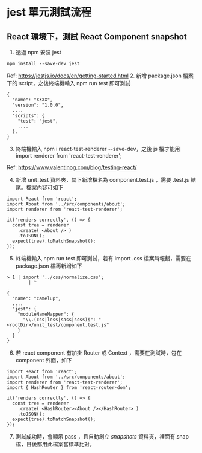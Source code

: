 # jest 單元測試流程

## React 環境下，測試 React Component snapshot


1. 透過 npm 安裝 jest
```
npm install --save-dev jest
```
Ref: https://jestjs.io/docs/en/getting-started.html
2. 新增 package.json 檔案下的 script，之後終端機輸入 npm run test 即可測試
```
{
  "name": "XXXX",
  "version": "1.0.0",
  ....
  "scripts": {
    "test": "jest",
    ....
  },
}
```
3. 終端機輸入 npm i react-test-renderer --save-dev，之後 js 檔才能用 import renderer from 'react-test-renderer';

Ref: https://www.valentinog.com/blog/testing-react/

4. 新增 unit_test 資料夾，其下新增檔名為 component.test.js ，需要 .test.js 結尾。檔案內容可如下
```
import React from 'react';
import About from '../src/components/about';
import renderer from 'react-test-renderer';

it('renders correctly', () => {
  const tree = renderer
    .create( <About /> )
    .toJSON();
  expect(tree).toMatchSnapshot();
});
```
5. 終端機輸入 npm run test 即可測試，若有 import .css 檔案時報錯，需要在 package.json 檔再新增如下
```
> 1 | import '../css/normalize.css';
        | ^
```

```
{
  "name": "camelup",
  ....
  "jest": {
    "moduleNameMapper": {
      "\\.(css|less|sass|scss)$": "<rootDir>/unit_test/component.test.js"
    }
  }
}
```
6. 若 react component 有加掛 Router 或 Context ，需要在測試時，包在 component 外面，如下
```
import React from 'react';
import About from '../src/components/about';
import renderer from 'react-test-renderer';
import { HashRouter } from 'react-router-dom';

it('renders correctly', () => {
  const tree = renderer
    .create( <HashRouter><About /></HashRouter> )
    .toJSON();
  expect(tree).toMatchSnapshot();
});
```
7. 測試成功時，會顯示 pass ，且自動創立 _snapshots_ 資料夾，裡面有.snap 檔，日後都用此檔案當標準比對。
